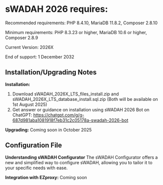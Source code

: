 # sWADAH 2026 requires:

Recommended requirements: PHP 8.4.10, MariaDB 11.8.2, Composer 2.8.10

Minimum requirements: PHP 8.3.23 or higher, MariaDB 10.6 or higher, Composer 2.8.9

Current Version: 2026X

End of support: 1 December 2032

## Installation/Upgrading Notes

**Installation:**

1. Download sWADAH\_2026X\_LTS\_files\_install.zip and sWADAH\_2026X\_LTS\_database\_install.sql.zip (Both will be available on 1st August 2025)
2. Get answer or guidance on installation using sWADAH 2026 Bot on ChatGPT: https://chatgpt.com/g/g-687d981aba1081918f7eb31c2c05178a-swadah-2026-bot



**Upgrading:**
Coming soon in October 2025

## Configuration File

**Understanding sWADAH Configurator**
The sWADAH Configurator offers a new and simplified way to configure sWADAH, allowing you to tailor it to your specific needs with ease.

**Integration with EZproxy:**
Coming soon

